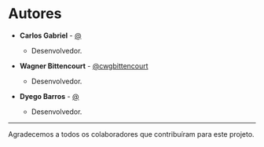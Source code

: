 # Autores

- **Carlos Gabriel** - [@](https://github.com/)
  - Desenvolvedor.

- **Wagner Bittencourt** - [@cwgbittencourt](https://github.com/cwgbittencourt)
  - Desenvolvedor.

- **Dyego Barros** - [@](https://github.com/)
  - Desenvolvedor.

---

Agradecemos a todos os colaboradores que contribuíram para este projeto.